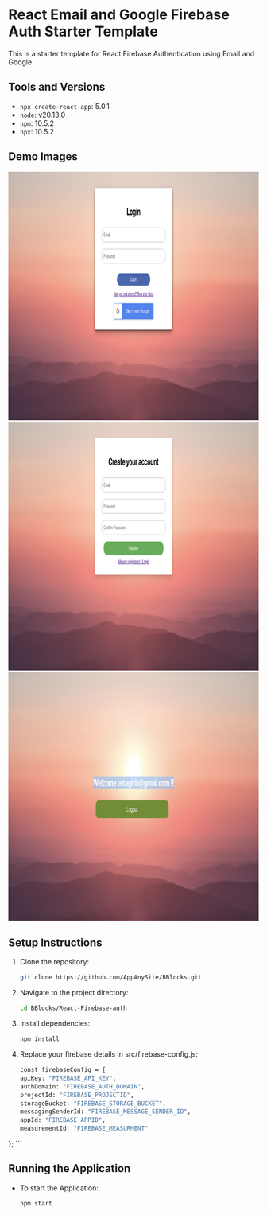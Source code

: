 # React Email and Google Firebase Auth Starter Template

This is a starter template for React Firebase Authentication using Email and Google.

## Tools and Versions

- `npx create-react-app`: 5.0.1
- `node`: v20.13.0
- `npm`: 10.5.2
- `npx`: 10.5.2
  
## Demo Images

<img src="1.png" alt="Image 1" width="800" height="500" style="display: inline-block; margin-right: 20px;">
<img src="2.png" alt="Image 1" width="800" height="500" style="display: inline-block; margin-right: 20px;">
<img src="3.png" alt="Image 1" width="800" height="500" style="display: inline-block; margin-right: 20px;">


## Setup Instructions
 
1. Clone the repository:
    ```bash
    git clone https://github.com/AppAnySite/BBlocks.git
    ```

2. Navigate to the project directory:
    ```bash
    cd BBlocks/React-Firebase-auth
    ```

3. Install dependencies:
    ```bash
    npm install
    ```

4. Replace your firebase details in src/firebase-config.js:
    ```bash
    const firebaseConfig = {
    apiKey: "FIREBASE_API_KEY",
    authDomain: "FIREBASE_AUTH_DOMAIN",
    projectId: "FIREBASE_PROJECTID",
    storageBucket: "FIREBASE_STORAGE_BUCKET",
    messagingSenderId: "FIREBASE_MESSAGE_SENDER_ID",
    appId: "FIREBASE_APPID",
    measurementId: "FIREBASE_MEASURMENT"
  };
    ```

## Running the Application

- To start the Application:
    ```bash
    npm start
    ```
